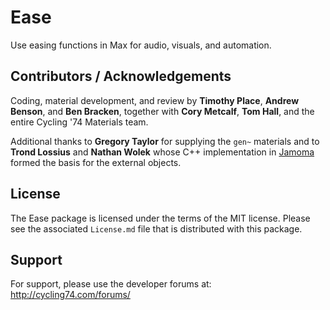 # Ease
Use easing functions in Max for audio, visuals, and automation.

## Contributors / Acknowledgements

Coding, material development, and review by **Timothy Place**, **Andrew Benson**, and **Ben Bracken**, together with **Cory Metcalf**, **Tom Hall**, and the entire Cycling '74 Materials team.

Additional thanks to **Gregory Taylor** for supplying the `gen~` materials and to **Trond Lossius** and **Nathan Wolek** whose C++ implementation in [Jamoma](http://www.jamoma.org) formed the basis for the external objects.

## License

The Ease package is licensed under the terms of the MIT license. Please see the associated `License.md` file that is distributed with this package.

## Support

For support, please use the developer forums at:
http://cycling74.com/forums/